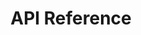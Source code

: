 ---
title: API Reference
weight: 1
type: external-link
external_url: https://api.qdrant.tech/api-reference
sitemapExclude: True
---